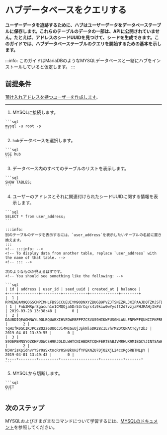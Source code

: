 # ハブデータベースをクエリする
<!-- # Query the Hub database -->

**ユーザーデータを追跡するために、ハブはユーザーデータをデータベーステーブルに保存します。これらのテーブルのデータの一部は、APIに公開されていません。たとえば、アドレスのシードUUIDを見つけて、シードを生成できます。このガイドでは、ハブデータベーステーブルのクエリを開始するための基本を示します。**
<!-- **To keep track of user data, Hub stores it in database tables. Some of the data in these tables isn't exposed to the APIs. For example, you may want to find out the seed UUID for an address so that you can generate the seed. This guide shows you the basics to get started with querying the Hub database tables.** -->

:::info:
このガイドはMariaDBのようなMYSQLデータベースと一緒にハブをインストールしていると仮定します。
:::
<!-- :::info: -->
<!-- This guide assumes that you installed Hub with a MYSQL database such as MariaDB, which is the one we use in our installation guide. -->
<!-- ::: -->

## 前提条件
<!-- ## Prerequisites -->

[預け入れアドレスを持つユーザーを作成します](../how-to-guides/get-started-with-the-grpc-api.md)。
<!-- [Create a user who has a deposit address](../how-to-guides/get-started-with-the-grpc-api.md). -->

---

1. MYSQLに接続します。
  <!-- 1. Connect to the MYSQL -->

    ```sql
    mysql -u root -p
    ```

2. `hub`データベースを選択します。
  <!-- 2. Select the `hub` database -->

    ```sql
    USE hub
    ```

3. データベース内のすべてのテーブルのリストを表示します。
  <!-- 3. Display a list of all the tables in the database -->

    ```sql
    SHOW TABLES;
    ```

4. ユーザーのアドレスとそれに関連付けられたシードUUIDに関する情報を表示します。
  <!-- 4. Display information about your users' addresses and their associated seed UUIDs -->

    ```sql
    SELECT * from user_address;
    ```

    :::info:
    別のテーブルのデータを表示するには、`user_address`を表示したいテーブルの名前に置き換えます。
    :::
    <!-- :::info: -->
    <!-- To display data from another table, replace `user_address` with the name of that table. -->
    <!-- ::: -->

    次のようなものが見えるはずです。
    <!-- You should see something like the following: -->

    ```sql
    | id | address | user_id | seed_uuid | created_at | balance |
    +----+---------+---------+-----------+-------------+--------+
    |  1 | RPMENBAM9QOGSCMPIMHLFB9SCCUEUIYM9ODNXYZBUGB9PVZJTSNEZRLJXIPAAJDQTZMJSTDLFUHR9JFSD | 1 | Fnb3MRpr8gacuh1n1CMQQja5Dr53rCqrs4i9kiw0wYysft2d7vzjaPHJRAHjIkPd | 2019-03-28 13:38:48 |       0 |
    |  2 | DAUBDIQEAOMNWYL9OLBQUABXIHVEDWEBFPPZCSVUS9HIKWFUSGHLAULFNFWPFQUHCIFKPRRZVFAGBBFJZ |       2 | TqHIfR0GCIKJPCZ8Q2z6UUQcJi4McGuUjJpkNloDR28cIL7hrMZDtQNAtTqyT2bJ | 2019-04-01 13:39:55 |       0 |
    |  3 | S9OEPEMNSYOZKHPUDWCSH9KJDLDLWHTCNIHBDRTCQHFERTEABJVMRHUX9MIBGCYJINTSAWHVDFFXIIAFA |       2 | N5WrisKpidnvrYSr0aSxtncRr0SH8kUHJfYPEKNZU7DjO2XjL24cxRg6RBTMLpY | 2019-04-01 13:49:43 |       0 |
    +----+--------+---------+-----------------+----------+-------+
    ```

5. MYSQLから切断します。
  <!-- 5. Disconnect from MYSQL -->

    ```sql
    QUIT
    ```

## 次のステップ
<!-- ## Next steps -->

MYSQLおよびさまざまなコマンドについて学習するには、[MYSQLのドキュメント](https://dev.mysql.com/doc/refman/8.0/en/tutorial.html)を参照してください。
<!-- To learn about MYSQL and the different commands, [see the MYSQL documentation](https://dev.mysql.com/doc/refman/8.0/en/tutorial.html). -->
